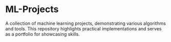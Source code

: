 # ML-Projects
 A collection of machine learning projects, demonstrating various algorithms and tools. This repository highlights practical implementations and serves as a portfolio for showcasing skills. 
